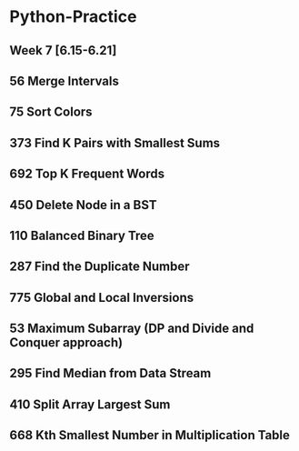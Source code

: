 # Python-Practice
## Week 7 [6.15-6.21]

## 56  Merge Intervals
## 75 Sort Colors
## 373 Find K Pairs with Smallest Sums
## 692 Top K Frequent Words
## 450 Delete Node in a BST
## 110 Balanced Binary Tree
## 287 Find the Duplicate Number
## 775 Global and Local Inversions
## 53 Maximum Subarray (DP and Divide and Conquer approach)
## 295  Find Median from Data Stream
## 410 Split Array Largest Sum 
## 668 Kth Smallest Number in Multiplication Table
